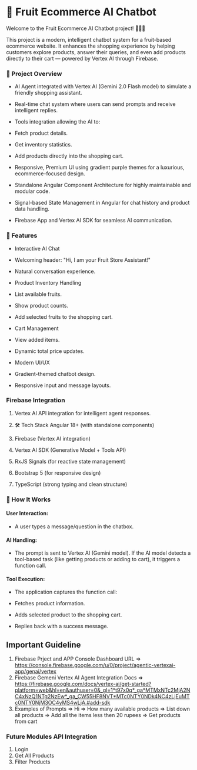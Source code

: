 # 🛒 Fruit Ecommerce AI Chatbot
Welcome to the Fruit Ecommerce AI Chatbot project! 🍇🍉🍍

This project is a modern, intelligent chatbot system for a fruit-based ecommerce website. It enhances the shopping experience by helping customers explore products, answer their queries, and even add products directly to their cart — powered by Vertex AI through Firebase.

### 🚀 Project Overview
- AI Agent integrated with Vertex AI (Gemini 2.0 Flash model) to simulate a friendly shopping assistant.

- Real-time chat system where users can send prompts and receive intelligent replies.
- Tools integration allowing the AI to:

- Fetch product details.
- Get inventory statistics.
- Add products directly into the shopping cart.

- Responsive, Premium UI using gradient purple themes for a luxurious, ecommerce-focused design.

- Standalone Angular Component Architecture for highly maintainable and modular code.

- Signal-based State Management in Angular for chat history and product data handling.

- Firebase App and Vertex AI SDK for seamless AI communication.

### 📂 Features
- Interactive AI Chat

- Welcoming header: "Hi, I am your Fruit Store Assistant!"

- Natural conversation experience.

- Product Inventory Handling

- List available fruits.

- Show product counts.

- Add selected fruits to the shopping cart.

- Cart Management

- View added items.

- Dynamic total price updates.

- Modern UI/UX

- Gradient-themed chatbot design.

- Responsive input and message layouts.

### Firebase Integration

1. Vertex AI API integration for intelligent agent responses.

2. 🛠️ Tech Stack
Angular 18+ (with standalone components)

3. Firebase (Vertex AI integration)

4. Vertex AI SDK (Generative Model + Tools API)

5. RxJS Signals (for reactive state management)

6. Bootstrap 5 (for responsive design)

7. TypeScript (strong typing and clean structure)

### 📖 How It Works
#### User Interaction:
- A user types a message/question in the chatbox.

#### AI Handling:
- The prompt is sent to Vertex AI (Gemini model).
If the AI model detects a tool-based task (like getting products or adding to cart), it triggers a function call.

#### Tool Execution:
- The application captures the function call:

- Fetches product information.

- Adds selected product to the shopping cart.

- Replies back with a success message.

## Important Guideline 
1. Firebase Prject and APP Console Dashboard URL 
=> https://console.firebase.google.com/u/0/project/agentic-vertexai-app/genai/vertex
2. Firebase Gemeni Vertex AI Agent Integration Docs
=> https://firebase.google.com/docs/vertex-ai/get-started?platform=web&hl=en&authuser=0&_gl=1*t97x0q*_ga*MTMxNTc2MjA2NC4xNzQ1NTg2NzEw*_ga_CW55HF8NVT*MTc0NTY0NDk4NC4zLjEuMTc0NTY0NjM3OC4yMS4wLjA.#add-sdk
3. Examples of Prompts
=> Hi
=> How many available products
=> List down all products
=> Add all the items less then 20 rupees
=> Get products from cart

### Future Modules API Integration
1. Login
2. Get All Products 
3. Filter Products